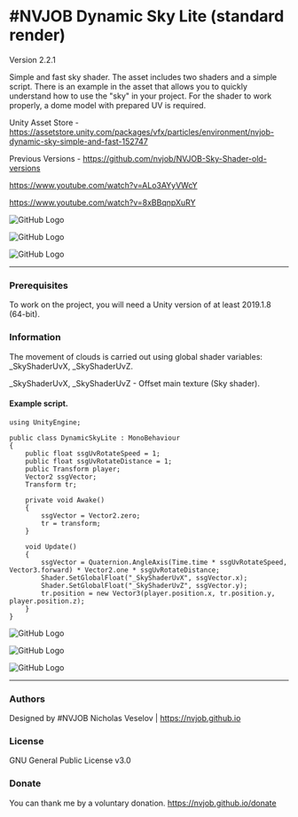 # #NVJOB Dynamic Sky Lite (standard render)

Version 2.2.1

Simple and fast sky shader. The asset includes two shaders and a simple script.
There is an example in the asset that allows you to quickly understand how to use the "sky" in your project.
For the shader to work properly, a dome model with prepared UV is required.

Unity Asset Store - https://assetstore.unity.com/packages/vfx/particles/environment/nvjob-dynamic-sky-simple-and-fast-152747

Previous Versions - https://github.com/nvjob/NVJOB-Sky-Shader-old-versions

https://www.youtube.com/watch?v=ALo3AYyVWcY

https://www.youtube.com/watch?v=8xBBqnpXuRY

![GitHub Logo](https://github.com/nvjob/NVJOB-Sky-Shader-simple-and-fast/blob/master/Images/Dynamic%20Sky%203.png)

![GitHub Logo](https://github.com/nvjob/NVJOB-Sky-Shader-simple-and-fast/blob/master/Images/Dynamic%20Sky%202.png)

![GitHub Logo](https://github.com/nvjob/NVJOB-Sky-Shader-simple-and-fast/blob/master/Images/Dynamic%20Sky%201.png)

------------------------------------

### Prerequisites

To work on the project, you will need a Unity version of at least 2019.1.8 (64-bit).

### Information

The movement of clouds is carried out using global shader variables: _SkyShaderUvX, _SkyShaderUvZ.

_SkyShaderUvX, _SkyShaderUvZ - Offset main texture (Sky shader).

#### Example script.

```
using UnityEngine;

public class DynamicSkyLite : MonoBehaviour
{
    public float ssgUvRotateSpeed = 1;
    public float ssgUvRotateDistance = 1;
    public Transform player;
    Vector2 ssgVector;
    Transform tr;

    private void Awake()
    { 
        ssgVector = Vector2.zero;
        tr = transform;
    }

    void Update()
    {
        ssgVector = Quaternion.AngleAxis(Time.time * ssgUvRotateSpeed, Vector3.forward) * Vector2.one * ssgUvRotateDistance;
        Shader.SetGlobalFloat("_SkyShaderUvX", ssgVector.x);
        Shader.SetGlobalFloat("_SkyShaderUvZ", ssgVector.y);
        tr.position = new Vector3(player.position.x, tr.position.y, player.position.z);
    }
}
```

![GitHub Logo](https://github.com/nvjob/NVJOB-Sky-Shader-simple-and-fast/blob/master/Images/Dynamic%20Sky%206.png)

![GitHub Logo](https://github.com/nvjob/NVJOB-Sky-Shader-simple-and-fast/blob/master/Images/Dynamic%20Sky%204.png)

![GitHub Logo](https://github.com/nvjob/NVJOB-Sky-Shader-simple-and-fast/blob/master/Images/Dynamic%20Sky%205.png)

-------------------------------------------------------------------

### Authors
Designed by #NVJOB Nicholas Veselov | https://nvjob.github.io

### License
GNU General Public License v3.0

### Donate
You can thank me by a voluntary donation. https://nvjob.github.io/donate

